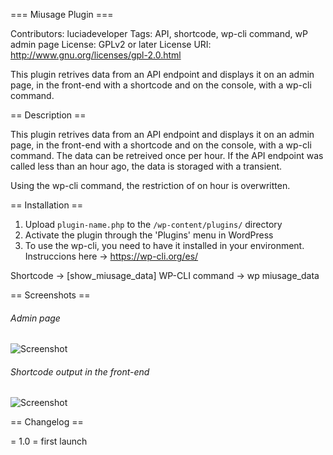 === Miusage Plugin ===

Contributors: luciadeveloper
Tags: API, shortcode, wp-cli command, wP admin page
License: GPLv2 or later
License URI: http://www.gnu.org/licenses/gpl-2.0.html
 
This plugin retrives data from an API endpoint and displays it on an admin page, in the front-end with a shortcode and on the console, with a wp-cli command.

== Description ==
 
This plugin retrives data from an API endpoint and displays it on an admin page, in the front-end with a shortcode and on the console, 
with a wp-cli command. The data can be retreived once per hour. If the API endpoint was called less than an hour ago, the data is storaged with a transient. 

Using the wp-cli command, the restriction of on hour is overwritten. 
 
== Installation ==
 

1. Upload `plugin-name.php` to the `/wp-content/plugins/` directory
2. Activate the plugin through the 'Plugins' menu in WordPress
3. To use the wp-cli, you need to have it installed in your environment. Instruccions here -> https://wp-cli.org/es/ 

Shortcode -> [show_miusage_data]
WP-CLI command -> wp miusage_data

== Screenshots ==
 
######  Admin page
 
![Screenshot](https://luciadeveloper.com/wp-content/uploads/sites/8/2021/02/admin-page.png)

###### Shortcode output in the front-end

![Screenshot](https://luciadeveloper.com/wp-content/uploads/sites/8/2021/02/front-end.png)
 
== Changelog ==
 
= 1.0 =
first launch
